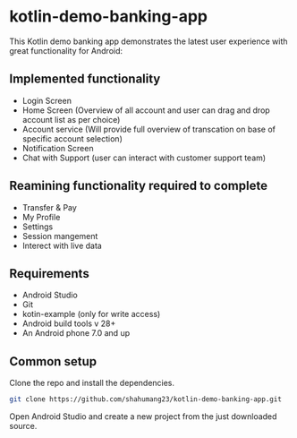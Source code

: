 # kotlin-demo-banking-app

This Kotlin demo banking app demonstrates the latest user experience with great functionality for Android:

## Implemented functionality

- Login Screen
- Home Screen (Overview of all account and user can drag and drop account list as per choice)
- Account service (Will provide full overview of transcation on base of specific account selection)
- Notification Screen
- Chat with Support (user can interact with customer support team)

## Reamining functionality required to complete

 - Transfer & Pay
 - My Profile
 - Settings
 - Session mangement
 - Interect with live data


## Requirements

* Android Studio
* Git
* kotin-example (only for write access)
* Android build tools v 28+
* An Android phone 7.0 and up


## Common setup

Clone the repo and install the dependencies.

```bash
git clone https://github.com/shahumang23/kotlin-demo-banking-app.git
```

Open Android Studio and create a new project from the just downloaded source.